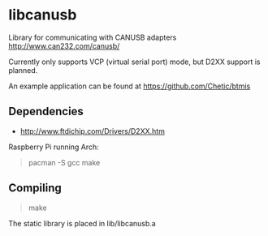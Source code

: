 libcanusb
=========
Library for communicating with CANUSB adapters http://www.can232.com/canusb/

Currently only supports VCP (virtual serial port) mode, but D2XX support is planned.

An example application can be found at https://github.com/Chetic/btmis

Dependencies
------------
- http://www.ftdichip.com/Drivers/D2XX.htm

Raspberry Pi running Arch:
> pacman -S gcc make

Compiling
------------
> make

The static library is placed in lib/libcanusb.a
